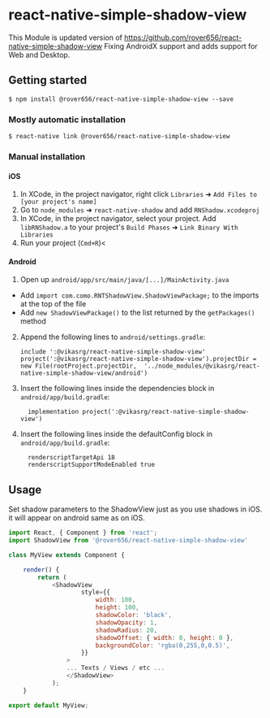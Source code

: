 
# react-native-simple-shadow-view

This Module is updated version of https://github.com/rover656/react-native-simple-shadow-view
Fixing AndroidX support and adds support for Web and Desktop.

## Getting started

`$ npm install @rover656/react-native-simple-shadow-view --save`

### Mostly automatic installation

`$ react-native link @rover656/react-native-simple-shadow-view`

### Manual installation


#### iOS

1. In XCode, in the project navigator, right click `Libraries` ➜ `Add Files to [your project's name]`
2. Go to `node_modules` ➜ `react-native-shadow` and add `RNShadow.xcodeproj`
3. In XCode, in the project navigator, select your project. Add `libRNShadow.a` to your project's `Build Phases` ➜ `Link Binary With Libraries`
4. Run your project (`Cmd+R`)<

#### Android

1. Open up `android/app/src/main/java/[...]/MainActivity.java`
  - Add `import com.como.RNTShadowView.ShadowViewPackage;` to the imports at the top of the file
  - Add `new ShadowViewPackage()` to the list returned by the `getPackages()` method
2. Append the following lines to `android/settings.gradle`:
  	```
  	include ':@vikasrg/react-native-simple-shadow-view'
  	project(':@vikasrg/react-native-simple-shadow-view').projectDir = new File(rootProject.projectDir, 	'../node_modules/@vikasrg/react-native-simple-shadow-view/android')
  	```
3. Insert the following lines inside the dependencies block in `android/app/build.gradle`:
  	```
      implementation project(':@vikasrg/react-native-simple-shadow-view')
  	```
4. Insert the following lines inside the defaultConfig block in `android/app/build.gradle`:
  	```
      renderscriptTargetApi 18
      renderscriptSupportModeEnabled true
  	```


## Usage

Set shadow parameters to the ShadowView just as you use shadows in iOS. it will appear on android same as on iOS.

```javascript
import React, { Component } from 'react';
import ShadowView from '@rover656/react-native-simple-shadow-view'

class MyView extends Component {

	render() {
		return (
			<ShadowView
					style={{
						width: 100,
						height: 100,
						shadowColor: 'black',
						shadowOpacity: 1,
						shadowRadius: 20,
						shadowOffset: { width: 0, height: 0 },
						backgroundColor: 'rgba(0,255,0,0.5)',
					}}
				>
				... Texts / Views / etc ...
				</ShadowView>
			);
	}

export default MyView;
```
